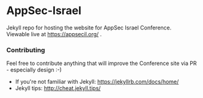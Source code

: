 # AppSec-Israel

Jekyll repo for hosting the website for AppSec Israel Conference.   
Viewable live at https://appsecil.org/ . 

### Contributing
Feel free to contribute anything that will improve the Conference site via PR - especially design :-)   
- If you're not familiar with Jekyll: https://jekyllrb.com/docs/home/  
- Jekyll tips: http://cheat.jekyll.tips/ 
